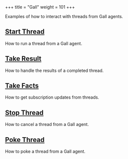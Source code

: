 +++
title = "Gall"
weight = 101
+++

Examples of how to interact with threads from Gall agents.

## [Start Thread](/userspace/threads/examples/gall/start-thread)

How to run a thread from a Gall agent.

## [Take Result](/userspace/threads/examples/gall/take-result)

How to handle the results of a completed thread.

## [Take Facts](/userspace/threads/examples/gall/take-facts)

How to get subscription updates from threads.

## [Stop Thread](/userspace/threads/examples/gall/stop-thread)

How to cancel a thread from a Gall agent.

## [Poke Thread](/userspace/threads/tutorial/gall/poke-thread)

How to poke a thread from a Gall agent.
